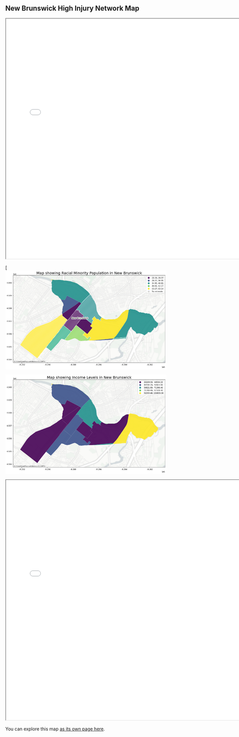 ## New Brunswick High Injury Network Map

<iframe src="githubtext.html" height="750" width="750"></iframe> 

[![Screenshot](https://github.com/DhruviDipeshShah/GIS/blob/598acfcac1ac441da9e9512c6b733d7776d1585f/Image%20showing%20Communities%20of%20Concern.png)

![Screenshot](https://github.com/DhruviDipeshShah/GIS/blob/441b42981c451c818e370fec8e11a3c89851b7c4/Image%20showing%20Income%20Levels.png)

<iframe src="HINNB.html" height="750" width="750"></iframe>

You can explore this map [as its own page here](HINNB.html). 
